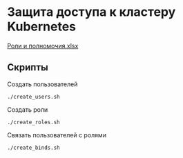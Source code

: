 # Защита доступа к кластеру Kubernetes

[Роли и полномочия.xlsx](Шаблон_проектная_работа_7_спринт.xlsx)

## Скрипты

Создать пользователей

``` shell
./create_users.sh
```

Создать роли

``` shell
./create_roles.sh
```

Связать пользователей с ролями

``` shell
./create_binds.sh
```